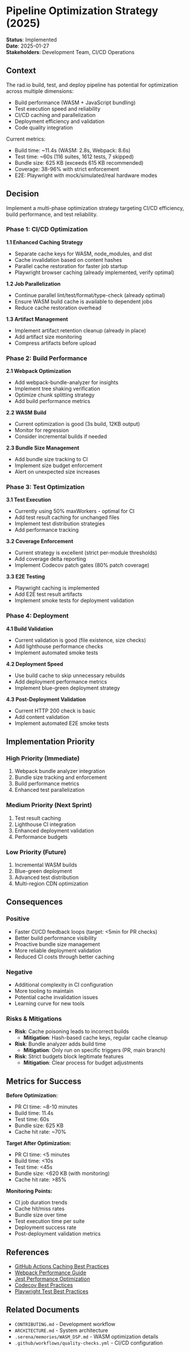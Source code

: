 # Pipeline Optimization Strategy (2025)

**Status**: Implemented  
**Date**: 2025-01-27  
**Stakeholders**: Development Team, CI/CD Operations

## Context

The rad.io build, test, and deploy pipeline has potential for optimization across multiple dimensions:

- Build performance (WASM + JavaScript bundling)
- Test execution speed and reliability
- CI/CD caching and parallelization
- Deployment efficiency and validation
- Code quality integration

Current metrics:

- Build time: ~11.4s (WASM: 2.8s, Webpack: 8.6s)
- Test time: ~60s (116 suites, 1612 tests, 7 skipped)
- Bundle size: 625 KB (exceeds 615 KB recommended)
- Coverage: 38-96% with strict enforcement
- E2E: Playwright with mock/simulated/real hardware modes

## Decision

Implement a multi-phase optimization strategy targeting CI/CD efficiency, build performance, and test reliability.

### Phase 1: CI/CD Optimization

**1.1 Enhanced Caching Strategy**

- Separate cache keys for WASM, node_modules, and dist
- Cache invalidation based on content hashes
- Parallel cache restoration for faster job startup
- Playwright browser caching (already implemented, verify optimal)

**1.2 Job Parallelization**

- Continue parallel lint/test/format/type-check (already optimal)
- Ensure WASM build cache is available to dependent jobs
- Reduce cache restoration overhead

**1.3 Artifact Management**

- Implement artifact retention cleanup (already in place)
- Add artifact size monitoring
- Compress artifacts before upload

### Phase 2: Build Performance

**2.1 Webpack Optimization**

- Add webpack-bundle-analyzer for insights
- Implement tree shaking verification
- Optimize chunk splitting strategy
- Add build performance metrics

**2.2 WASM Build**

- Current optimization is good (3s build, 12KB output)
- Monitor for regression
- Consider incremental builds if needed

**2.3 Bundle Size Management**

- Add bundle size tracking to CI
- Implement size budget enforcement
- Alert on unexpected size increases

### Phase 3: Test Optimization

**3.1 Test Execution**

- Currently using 50% maxWorkers - optimal for CI
- Add test result caching for unchanged files
- Implement test distribution strategies
- Add performance tracking

**3.2 Coverage Enforcement**

- Current strategy is excellent (strict per-module thresholds)
- Add coverage delta reporting
- Implement Codecov patch gates (80% patch coverage)

**3.3 E2E Testing**

- Playwright caching is implemented
- Add E2E test result artifacts
- Implement smoke tests for deployment validation

### Phase 4: Deployment

**4.1 Build Validation**

- Current validation is good (file existence, size checks)
- Add lighthouse performance checks
- Implement automated smoke tests

**4.2 Deployment Speed**

- Use build cache to skip unnecessary rebuilds
- Add deployment performance metrics
- Implement blue-green deployment strategy

**4.3 Post-Deployment Validation**

- Current HTTP 200 check is basic
- Add content validation
- Implement automated E2E smoke tests

## Implementation Priority

### High Priority (Immediate)

1. Webpack bundle analyzer integration
2. Bundle size tracking and enforcement
3. Build performance metrics
4. Enhanced test parallelization

### Medium Priority (Next Sprint)

1. Test result caching
2. Lighthouse CI integration
3. Enhanced deployment validation
4. Performance budgets

### Low Priority (Future)

1. Incremental WASM builds
2. Blue-green deployment
3. Advanced test distribution
4. Multi-region CDN optimization

## Consequences

### Positive

- Faster CI/CD feedback loops (target: <5min for PR checks)
- Better build performance visibility
- Proactive bundle size management
- More reliable deployment validation
- Reduced CI costs through better caching

### Negative

- Additional complexity in CI configuration
- More tooling to maintain
- Potential cache invalidation issues
- Learning curve for new tools

### Risks & Mitigations

- **Risk**: Cache poisoning leads to incorrect builds
  - **Mitigation**: Hash-based cache keys, regular cache cleanup
- **Risk**: Bundle analyzer adds build time
  - **Mitigation**: Only run on specific triggers (PR, main branch)
- **Risk**: Strict budgets block legitimate features
  - **Mitigation**: Clear process for budget adjustments

## Metrics for Success

**Before Optimization:**

- PR CI time: ~8-10 minutes
- Build time: 11.4s
- Test time: 60s
- Bundle size: 625 KB
- Cache hit rate: ~70%

**Target After Optimization:**

- PR CI time: <5 minutes
- Build time: <10s
- Test time: <45s
- Bundle size: <620 KB (with monitoring)
- Cache hit rate: >85%

**Monitoring Points:**

- CI job duration trends
- Cache hit/miss rates
- Bundle size over time
- Test execution time per suite
- Deployment success rate
- Post-deployment validation metrics

## References

- [GitHub Actions Caching Best Practices](https://docs.github.com/en/actions/using-workflows/caching-dependencies-to-speed-up-workflows)
- [Webpack Performance Guide](https://webpack.js.org/guides/build-performance/)
- [Jest Performance Optimization](https://jestjs.io/docs/cli#--maxworkersnumstring)
- [Codecov Best Practices](https://docs.codecov.com/docs)
- [Playwright Test Best Practices](https://playwright.dev/docs/best-practices)

## Related Documents

- `CONTRIBUTING.md` - Development workflow
- `ARCHITECTURE.md` - System architecture
- `.serena/memories/WASM_DSP.md` - WASM optimization details
- `.github/workflows/quality-checks.yml` - CI/CD configuration
